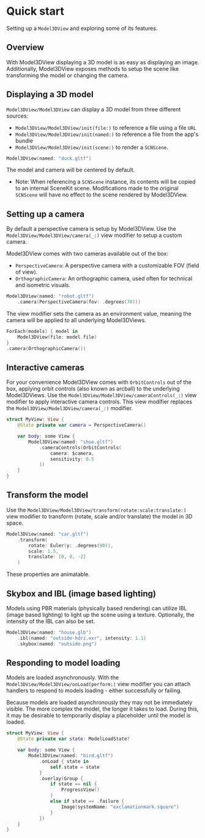 #  Quick start

Setting up a `Model3DView` and exploring some of its features.

## Overview

With Model3DView displaying a 3D model is as easy as displaying an image. Additionally, Model3DView exposes methods to setup the scene like transforming the model or changing the camera.

## Displaying a 3D model

``Model3DView/Model3DView`` can display a 3D model from three different sources:
* ``Model3DView/Model3DView/init(file:)`` to reference a file using a file `URL`
* ``Model3DView/Model3DView/init(named:)`` to reference a file from the app's bundle
* ``Model3DView/Model3DView/init(scene:)`` to render a `SCNScene`.

```swift
Model3DView(named: "duck.gltf")
```

The model and camera will be centered by default.

- Note: When referencing a `SCNScene` instance, its contents will be copied to an internal SceneKit scene. Modifications made to the original `SCNScene` will have no effect to the scene rendered by Model3DView. 

## Setting up a camera

By default a perspective camera is setup by Model3DView. Use the ``Model3DView/Model3DView/camera(_:)`` view modifier to setup a custom camera.

Model3DView comes with two cameras available out of the box:
* ``PerspectiveCamera``: A perspective camera with a customizable FOV (field of view).
* ``OrthographicCamera``: An orthographic camera, used often for technical and isometric visuals.

```swift
Model3DView(named: "robot.gltf")
	.camera(PerspectiveCamera(fov: .degrees(70)))
```

The view modifier sets the camera as an environment value, meaning the camera will be applied to all underlying Model3DViews.

```swift
ForEach(models) { model in 
	Model3DView(file: model.file)
}
.camera(OrthographicCamera())
```

## Interactive cameras

For your convenience Model3DView comes with ``OrbitControls`` out of the box, applying orbit controls (also known as arcball) to the underlying Model3DViews. Use the ``Model3DView/Model3DView/cameraControls(_:)`` view modifier to apply interactive camera controls. This view modifier replaces the ``Model3DView/Model3DView/camera(_:)`` modifier.

```swift
struct MyView: View {
	@State private var camera = PerspectiveCamera()

	var body: some View {
		Model3DView(named: "shoe.gltf")
			.cameraControls(OrbitControls(
				camera: $camera,
				sensitivity: 0.5
			))
	}
}
```

## Transform the model

Use the ``Model3DView/Model3DView/transform(rotate:scale:translate:)`` view modifier to transform (rotate, scale and/or translate) the model in 3D space.

```swift
Model3DView(named: "car.gltf")
	.transform(
		rotate: Euler(y: .degrees(90)),
		scale: 1.5,
		translate: [0, 0, -2]
	)
```

These properties are animatable.

## Skybox and IBL (image based lighting)

Models using PBR materials (physically based rendering) can utilize IBL (image based lighting) to light up the scene using a texture. Optionally, the intensity of the IBL can also be set. 

```swift
Model3DView(named: "house.glb")
	.ibl(named: "outside-hdri.exr", intensity: 1.1)
	.skybox(named: "outside.png")
```

## Responding to model loading

Models are loaded asynchronously. With the ``Model3DView/Model3DView/onLoad(perform:)`` view modifier you can attach handlers to respond to models loading - either successfully or failing.

Because models are loaded asynchronously they may not be immediately visible. The more complex the model, the longer it takes to load. During this, it may be desirable to temporarily display a placeholder until the model is loaded.

```swift
struct MyView: View {
	@State private var state: ModelLoadState?

	var body: some View {
		Model3DView(named: "bird.gltf")
			.onLoad { state in
				self.state = state
			}
			.overlay(Group {
				if state == nil {
					ProgressView()
				}
				else if state == .failure {
					Image(systemName: "exclamationmark.square")
				}
			})
	}
}
